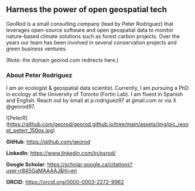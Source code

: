 ## Harness the power of open geospatial tech

GeoRod is a small consulting company (lead by Peter Rodriguez) that leverages open-source software and open geospatial data to monitor nature-based climate solutions such as forest carbon projects. Over the years our team has been involved in several conservation projects and green business ventures.

(Note: the domain georod.com redirects here.)

### About Peter Rodriguez

I am an ecologist & geospatial data scientist. Currently, I am pursuing a PhD in ecology at the University of Toronto (Fortin Lab). I am fluent in Spanish and English. Reach out by email at p.rodriguez97 at gmail.com or via X @georod97.

![PeterR] (https://github.com/georod/georod.github.io/tree/main/assets/img/pic_resnet_peterr_150px.jpg)

**GitHub**: https://github.com/georod

**LinkedIn**: https://www.linkedin.com/in/psrod/

**Google Scholar**: https://scholar.google.ca/citations?user=t845GaMAAAAJ&hl=en

**ORCID**: https://orcid.org/0000-0003-2272-9962

